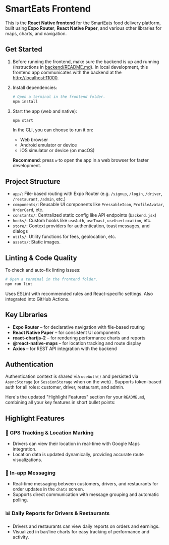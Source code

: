 # SmartEats Frontend

This is the **React Native frontend** for the SmartEats food delivery platform, built using **Expo Router**, **React Native Paper**, and various other libraries for maps, charts, and navigation.

## Get Started

1. Before running the frontend, make sure the backend is up and running (instructions in [backend/README.md](../backend/README.md#1-installation-and-running-the-backend-server)). In local development, this frontend app communicates with the backend at the [http://localhost:11000](http://localhost:11000). 

2. Install dependencies:

   ```bash
   # Open a terminal in the frontend folder.
   npm install
   ```

3. Start the app (web and native):

   ```bash
   npm start
   ```

   In the CLI, you can choose to run it on:
   - Web browser
   - Android emulator or device
   - iOS simulator or device (on macOS)

   **Recommend**: press `w` to open the app in a web browser for faster development.

## Project Structure

- `app/`: File-based routing with Expo Router (e.g. `/signup`, `/login`, `/driver`, `/restaurant`, `/admin`, etc.)
- `components/`: Reusable UI components like `PressableIcon`, `ProfileAvatar`, `OrderCard`, etc.
- `constants/`: Centralized static config like API endpoints (`backend.jsx`)
- `hooks/`: Custom hooks like `useAuth`, `useToast`, `useUserLocation`, etc.
- `store/`: Context providers for authentication, toast messages, and dialogs
- `utils/`: Utility functions for fees, geolocation, etc.
- `assets/`: Static images.

## Linting & Code Quality

To check and auto-fix linting issues:

```bash
# Open a terminal in the frontend folder. 
npm run lint
```

Uses ESLint with recommended rules and React-specific settings. Also integrated into GitHub Actions.

## Key Libraries

- **Expo Router** – for declarative navigation with file-based routing
- **React Native Paper** – for consistent UI components
- **react-chartjs-2** – for rendering performance charts and reports
- **@react-native-maps** – for location tracking and route display
- **Axios** – for REST API integration with the backend

## Authentication

Authentication context is shared via `useAuth()` and persisted via `AsyncStorage` (or `SessionStorage` when on the web) . Supports token-based auth for all roles: customer, driver, restaurant, and admin.


Here's the updated "Highlight Features" section for your `README.md`, combining all your key features in short bullet points:

## Highlight Features

### 📍 GPS Tracking & Location Marking

- Drivers can view their location in real-time with Google Maps integration.
- Location data is updated dynamically, providing accurate route visualizations.

### 💬 In-app Messaging

- Real-time messaging between customers, drivers, and restaurants for order updates in the `chats` screen.
- Supports direct communication with message grouping and automatic polling.

### 📊 Daily Reports for Drivers & Restaurants

- Drivers and restaurants can view daily reports on orders and earnings.
- Visualized in bar/line charts for easy tracking of performance and activity.
